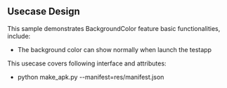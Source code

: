 ## Usecase Design

This sample demonstrates BackgroundColor feature basic functionalities, include:

* The background color can show normally when launch the testapp

This usecase covers following interface and attributes:

* python make_apk.py --manifest=res/manifest.json
